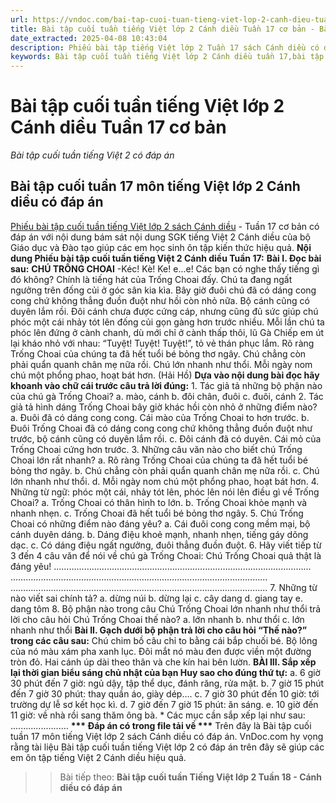 ```yaml
---
url: https://vndoc.com/bai-tap-cuoi-tuan-tieng-viet-lop-2-canh-dieu-tuan-17-co-ban-312737
title: Bài tập cuối tuần tiếng Việt lớp 2 Cánh diều Tuần 17 cơ bản - Bài tập cuối tuần tiếng Việt 2 có đáp án - VnDoc.com
date_extracted: 2025-04-08 10:43:04
description: Phiếu bài tập tiếng Việt lớp 2 Tuần 17 sách Cánh diều có đáp án bao gồm nhiều dạng bài tập tiếng Việt cơ bản khác nhau giúp các em ôn tập kiến thức hiệu quả.
keywords: Bài tập cuối tuần tiếng Việt lớp 2 Cánh diều tuần 17,bài tập cuối tuần tiếng việt 2 tuần 17,bài tập cuối tuần môn tiếng việt lớp 2 Cánh diều tuần 17,bài tập cuối tuần tiếng việt lớp 2 sách Cánh diều tuần 17,bài tập cuối tuần 17 môn tiếng việt lớp 2 Cánh diều,bài tập cuối tuần 17 tiếng việt 2 Cánh diều,bài tập tiếng việt lớp 2 tuần 17,phiếu bài tập tiếng việt lớp 2 tuần 17,đề tiếng việt lớp 2 tuần 17
---
```


# Bài tập cuối tuần tiếng Việt lớp 2 Cánh diều Tuần 17 cơ bản
 _Bài tập cuối tuần tiếng Việt 2 có đáp án_
## Bài tập cuối tuần 17 môn tiếng Việt lớp 2 Cánh diều có đáp án
[Phiếu bài tập cuối tuần tiếng Việt lớp 2 sách Cánh diều](<https://vndoc.com/bai-tap-cuoi-tuan-lop-2-mon-tieng-viet-cd>) \- Tuần 17 cơ bản có đáp án với nội dung bám sát nội dung SGK tiếng Việt 2 Cánh diều của bộ Giáo dục và Đào tạo giúp các em học sinh ôn tập kiến thức hiệu quả.
**Nội dung Phiếu bài tập cuối tuần tiếng Việt 2 Cánh diều Tuần 17:**
**Bài I. Đọc bài sau:**
**CHÚ TRỐNG CHOAI**
-Kéc\! Kè\! Ke\! e...e\!
Các bạn có nghe thấy tiếng gì đó không? Chính là tiếng hát của Trống Choai đấy. Chú ta đang ngất ngưởng trên đống củi ở góc sân kia kìa. Bây giờ đuôi chú đã có dáng cong cong chứ không thẳng đuồn đuột như hồi còn nhỏ nữa. Bộ cánh cũng có duyên lắm rồi. Đôi cánh chưa được cứng cáp, nhưng cũng đủ sức giúp chú phóc một cái nhảy tót lên đống củi gọn gàng hơn trước nhiều. Mỗi lần chú ta phóc lên đứng ở cành chanh, dù mới chỉ ở cành thấp thôi, lũ Gà Chiếp em út lại kháo nhỏ với nhau: “Tuyệt\! Tuyệt\! Tuyệt\!”, tỏ vẻ thán phục lắm.
Rõ ràng Trống Choai của chúng ta đã hết tuổi bé bỏng thơ ngây. Chú chẳng còn phải quẩn quanh chân mẹ nữa rồi. Chú lớn nhanh như thổi. Mỗi ngày nom chú một phổng phao, hoạt bát hơn.
\(Hải Hồ\)
**Dựa vào nội dung bài đọc hãy khoanh vào chữ cái trước câu trả lời đúng:**
1\. Tác giả tả những bộ phận nào của chú gà Trống Choai?
a. mào, cánh
b. đôi chân, đuôi
c. đuôi, cánh
2\. Tác giả tả hình dáng Trống Choai bây giờ khác hồi còn nhỏ ở những điểm nào?
a. Đuôi đã có dáng cong cong. Cái mào của Trống Choai to hơn trước.
b. Đuôi Trống Choai đã có dáng cong cong chứ không thẳng đuồn đuột như trước, bộ cánh cũng có duyên lắm rồi.
c. Đôi cánh đã có duyên. Cái mỏ của Trống Choai cứng hơn trước.
3\. Những câu văn nào cho biết chú Trống Choai lớn rất nhanh?
a. Rõ ràng Trống Choai của chúng ta đã hết tuổi bé bỏng thơ ngây.
b. Chú chẳng còn phải quẩn quanh chân mẹ nữa rồi.
c. Chú lớn nhanh như thổi.
d. Mỗi ngày nom chú một phổng phao, hoạt bát hơn.
4\. Những từ ngữ: phóc một cái, nhảy tót lên, phóc lên nói lên điều gì về Trống Choai?
a. Trống Choai có thân hình to lớn.
b. Trống Choai khỏe mạnh và nhanh nhẹn.
c. Trống Choai đã hết tuổi bé bỏng thơ ngây.
5\. Chú Trống Choai có những điểm nào đáng yêu?
a. Cái đuôi cong cong mềm mại, bộ cánh duyên dáng.
b. Dáng điệu khoẻ mạnh, nhanh nhẹn, tiếng gáy dõng dạc.
c. Có dáng điệu ngất ngưởng, đuôi thẳng đuồn đuột.
6\. Hãy viết tiếp từ 3 đến 4 câu văn để nói về chú gà Trống Choai:
Chú Trống Choai quả thật là đáng yêu\!
………………………………………………………………………………………...
………………………………………………………………………………………...
………………………………………………………………………………………...
7\. Những từ nào viết sai chính tả?
a. dừng núi b. dừng lại c. cây dang d. giang tay e. dang tôm
8\. Bộ phận nào trong câu Chú Trống Choai lớn nhanh như thổi trả lời cho câu hỏi Chú Trống Choai thế nào?
a. lớn nhanh
b. như thổi
c. lớn nhanh như thổi
**Bài II. Gạch dưới bộ phận trả lời cho câu hỏi “Thế nào?” trong các câu sau:**
Chú chim bồ câu chỉ to bằng cái bắp chuối bé. Bộ lông của nó màu xám pha xanh lục. Đôi mắt nó màu đen được viền một đường tròn đỏ. Hai cánh úp dài theo thân và che kín hai bên lườn.
**BÀI III. Sắp xếp lại thời gian biểu sáng chủ nhật của bạn Huy sao cho đúng thứ tự:**
a. 6 giờ 30 phút đến 7 giờ: ngủ dậy, tập thể dục, đánh răng, rửa mặt.
b. 7 giờ 15 phút đến 7 giờ 30 phút: thay quần áo, giày dép....
c. 7 giờ 30 phút đến 10 giờ: tới trường dự lễ sơ kết học kì.
d. 7 giờ đến 7 giờ 15 phút: ăn sáng.
e. 10 giờ đến 11 giờ: về nhà rồi sang thăm ông bà.
\* Các mục cần sắp xếp lại như sau: ....................…
**\*\*\* Đáp án có trong file tải về \*\*\***
Trên đây là Bài tập cuối tuần 17 môn tiếng Việt lớp 2 sách Cánh diều có đáp án. VnDoc.com hy vọng rằng tài liệu Bài tập cuối tuần tiếng Việt lớp 2 có đáp án trên đây sẽ giúp các em ôn tập tiếng Việt 2 Cánh diều hiệu quả.
>> Bài tiếp theo: **Bài tập cuối tuần Tiếng Việt lớp 2 Tuần 18 - Cánh diều có đáp án**
